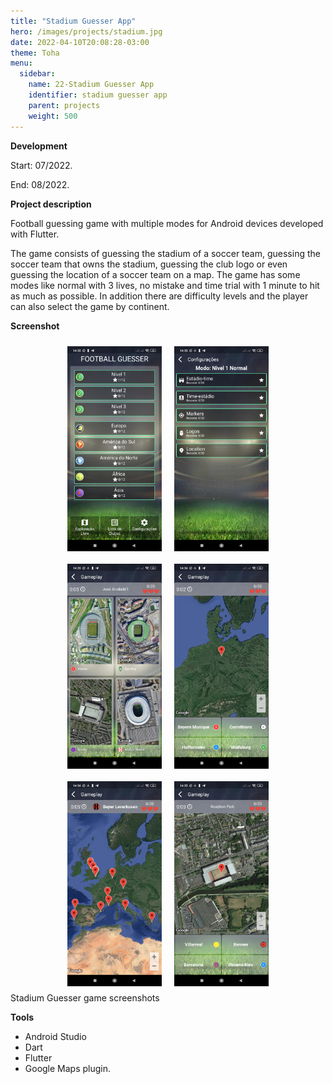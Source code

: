 ```yaml
---
title: "Stadium Guesser App"
hero: /images/projects/stadium.jpg
date: 2022-04-10T20:08:28-03:00
theme: Toha
menu:
  sidebar:
    name: 22-Stadium Guesser App
    identifier: stadium guesser app
    parent: projects
    weight: 500
---
```


**Development**

Start: 07/2022.

End: 08/2022.


**Project description**

Football guessing game with multiple modes for Android devices developed with Flutter.

The game consists of guessing the stadium of a soccer team, guessing the soccer team that owns the stadium, guessing the club logo or even guessing the location of a soccer team on a map. The game has some modes like normal with 3 lives, no mistake and time trial with 1 minute to hit as much as possible. In addition there are difficulty levels and the player can also select the game by continent.

**Screenshot**

<div style="display: flex; flex-wrap: wrap; justify-content: center;">
    <img src="/posts/projects/images/stadium guesser/menu.jpg" alt="Image 2" style="width: 30%; margin: 10px;">
    <img src="/posts/projects/images/stadium guesser/game options.jpg" alt="Image 1" style="width: 30%; margin: 10px;">
    <img src="/posts/projects/images/stadium guesser/game 1.jpg" alt="Image 2" style="width: 30%; margin: 10px;">
    <img src="/posts/projects/images/stadium guesser/marker 4.jpg" alt="Image 2" style="width: 30%; margin: 10px;">
    <img src="/posts/projects/images/stadium guesser/markers.jpg" alt="Image 2" style="width: 30%; margin: 10px;">
    <img src="/posts/projects/images/stadium guesser/stadium game.jpg" alt="Image 2" style="width: 30%; margin: 10px;">
</div>
      <figcaption>Stadium Guesser game screenshots</figcaption>


**Tools**
- Android Studio
- Dart
- Flutter
- Google Maps plugin.
